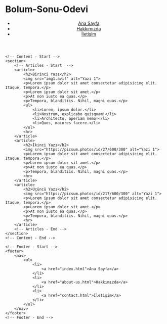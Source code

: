 # Bolum-Sonu-Odevi
<!DOCTYPE html>
<html lang="tr">
<head>
    <meta charset="UTF-8">
    <meta http-equiv="X-UA-Compatible" content="IE=edge">
    <meta name="viewport" content="width=device-width, initial-scale=1.0">
    <title>Kodluyoruz</title>
</head>
<body>
    <!-- Navbar - Start -->
    <header>
        <nav>
            <ul>
                <li>
                    <a href="index.html">Ana Sayfa</a>
                </li>
                <li>
                    <a href="about-us.html">Hakkımızda</a>
                </li>
                <li>
                    <a href="contact.html">İletişim</a>
                </li>
            </ul>
        </nav>
    </header>
    <!-- Navbar - End -->

    <!-- Content - Start -->
    <section>
        <!-- Articles - Start  -->
        <article>
            <h2>Birinci Yazı</h2>
            <img src="img1.avif" alt="Yazi 1">
            <p>Lorem ipsum dolor sit amet consectetur adipisicing elit. Itaque, tempora.</p>
            <p>Lorem ipsum dolor sit amet.</p>
            <p>At non iusto ea quas.</p>
            <p>Tempora, blanditiis. Nihil, magni quas.</p>
            <ul>
                <li>Lorem, ipsum dolor.</li>
                <li>Nostrum, explicabo quisquam!</li>
                <li>Architecto, aperiam nemo!</li>
                <li>Quos, maiores facere.</li>
            </ul>
            <hr>
        </article>
        <article>
            <h2>İkinci Yazı</h2>
            <img src="https://picsum.photos/id/27/600/300" alt="Yazi 1">
            <p>Lorem ipsum dolor sit amet consectetur adipisicing elit. Itaque, tempora.</p>
            <p>Lorem ipsum dolor sit amet.</p>
            <p>At non iusto ea quas.</p>
            <p>Tempora, blanditiis. Nihil, magni quas.</p>
            <hr>
        </article>
        <article>
            <h2>Üçüncü Yazı</h2>
            <img src="https://picsum.photos/id/217/600/300" alt="Yazi 1">
            <p>Lorem ipsum dolor sit amet consectetur adipisicing elit. Itaque, tempora.</p>
            <p>Lorem ipsum dolor sit amet.</p>
            <p>At non iusto ea quas.</p>
            <p>Tempora, blanditiis. Nihil, magni quas.</p>
            <hr>
        </article>
        <!-- Articles - End -->
    </section>
    <!-- Content - End -->

    <!-- Footer - Start -->
    <footer>
        <nav>
            <ul>
                <li>
                    <a href="index.html">Ana Sayfa</a>
                </li>
                <li>
                    <a href="about-us.html">Hakkımızda</a>
                </li>
                <li>
                    <a href="contact.html">İletişim</a>
                </li>
            </ul>
        </nav>
    </footer>
    <!-- Footer - End -->

</body>
</html>
